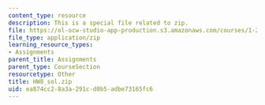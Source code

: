 ```yaml
---
content_type: resource
description: This is a special file related to zip.
file: https://ol-ocw-studio-app-production.s3.amazonaws.com/courses/1-264j-database-internet-and-systems-integration-technologies-fall-2013/ea874cc28a3a291cd0b5adbe73165fc6_HW8_sol.zip
file_type: application/zip
learning_resource_types:
- Assignments
parent_title: Assignments
parent_type: CourseSection
resourcetype: Other
title: HW8_sol.zip
uid: ea874cc2-8a3a-291c-d0b5-adbe73165fc6
---
```

